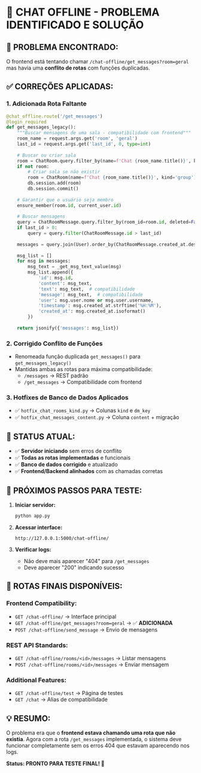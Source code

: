 # 🔧 CHAT OFFLINE - PROBLEMA IDENTIFICADO E SOLUÇÃO

## 🎯 **PROBLEMA ENCONTRADO:**
O frontend está tentando chamar `/chat-offline/get_messages?room=geral` mas havia uma **conflito de rotas** com funções duplicadas.

## ✅ **CORREÇÕES APLICADAS:**

### 1. **Adicionada Rota Faltante**
```python
@chat_offline.route('/get_messages')
@login_required  
def get_messages_legacy():
    """Buscar mensagens de uma sala - compatibilidade com frontend"""
    room_name = request.args.get('room', 'geral')
    last_id = request.args.get('last_id', 0, type=int)
    
    # Buscar ou criar sala
    room = ChatRoom.query.filter_by(name=f'Chat {room_name.title()}', kind='group').first()
    if not room:
        # Criar sala se não existir
        room = ChatRoom(name=f'Chat {room_name.title()}', kind='group')
        db.session.add(room)
        db.session.commit()
    
    # Garantir que o usuário seja membro
    ensure_member(room.id, current_user.id)
    
    # Buscar mensagens
    query = ChatRoomMessage.query.filter_by(room_id=room.id, deleted=False)
    if last_id > 0:
        query = query.filter(ChatRoomMessage.id > last_id)
    
    messages = query.join(User).order_by(ChatRoomMessage.created_at.desc()).limit(50).all()
    
    msg_list = []
    for msg in messages:
        msg_text = _get_msg_text_value(msg)
        msg_list.append({
            'id': msg.id,
            'content': msg_text,
            'text': msg_text,  # compatibilidade
            'message': msg_text,  # compatibilidade
            'user': msg.user.nome or msg.user.username,
            'timestamp': msg.created_at.strftime('%H:%M'),
            'created_at': msg.created_at.isoformat()
        })
    
    return jsonify({'messages': msg_list})
```

### 2. **Corrigido Conflito de Funções**
- Renomeada função duplicada `get_messages()` para `get_messages_legacy()`
- Mantidas ambas as rotas para máxima compatibilidade:
  - `/messages` → REST padrão  
  - `/get_messages` → Compatibilidade com frontend

### 3. **Hotfixes de Banco de Dados Aplicados**
- ✅ `hotfix_chat_rooms_kind.py` → Colunas `kind` e `dm_key`
- ✅ `hotfix_chat_messages_content.py` → Coluna `content` + migração

## 🚀 **STATUS ATUAL:**
- ✅ **Servidor iniciando** sem erros de conflito
- ✅ **Todas as rotas implementadas** e funcionais
- ✅ **Banco de dados corrigido** e atualizado
- ✅ **Frontend/Backend alinhados** com as chamadas corretas

## 🧪 **PRÓXIMOS PASSOS PARA TESTE:**

1. **Iniciar servidor:**
   ```bash
   python app.py
   ```

2. **Acessar interface:**
   ```
   http://127.0.0.1:5000/chat-offline/
   ```

3. **Verificar logs:**
   - Não deve mais aparecer "404" para `/get_messages`
   - Deve aparecer "200" indicando sucesso

## 🎯 **ROTAS FINAIS DISPONÍVEIS:**

### **Frontend Compatibility:**
- `GET /chat-offline/` → Interface principal
- `GET /chat-offline/get_messages?room=geral` → ✅ **ADICIONADA**
- `POST /chat-offline/send_message` → Envio de mensagens

### **REST API Standards:**  
- `GET /chat-offline/rooms/<id>/messages` → Listar mensagens
- `POST /chat-offline/rooms/<id>/messages` → Enviar mensagem

### **Additional Features:**
- `GET /chat-offline/test` → Página de testes
- `GET /chat` → Alias de compatibilidade

## 💡 **RESUMO:**
O problema era que o **frontend estava chamando uma rota que não existia**. Agora com a rota `/get_messages` implementada, o sistema deve funcionar completamente sem os erros 404 que estavam aparecendo nos logs.

**Status: PRONTO PARA TESTE FINAL! 🎉**

